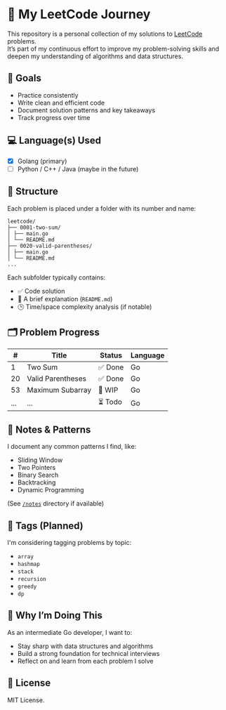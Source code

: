 # 🧠 My LeetCode Journey

This repository is a personal collection of my solutions to [LeetCode](https://leetcode.com/) problems.  
It’s part of my continuous effort to improve my problem-solving skills and deepen my understanding of algorithms and data structures.

## 📌 Goals

- Practice consistently
- Write clean and efficient code
- Document solution patterns and key takeaways
- Track progress over time

## 💻 Language(s) Used

- [x] Golang (primary)
- [ ] Python / C++ / Java (maybe in the future)

## 📂 Structure

Each problem is placed under a folder with its number and name:

```
leetcode/
├── 0001-two-sum/
│ ├── main.go
│ └── README.md
├── 0020-valid-parentheses/
│ ├── main.go
│ └── README.md
...
```


Each subfolder typically contains:
- ✅ Code solution
- 📄 A brief explanation (`README.md`)
- 🕒 Time/space complexity analysis (if notable)

## 🗂️ Problem Progress

| #  | Title                     | Status  | Language |
|----|---------------------------|---------|----------|
| 1  | Two Sum                   | ✅ Done | Go       |
| 20 | Valid Parentheses         | ✅ Done | Go       |
| 53 | Maximum Subarray          | 🚧 WIP  | Go       |
| ...| ...                       | ⏳ Todo | Go       |

## 📖 Notes & Patterns

I document any common patterns I find, like:

- Sliding Window
- Two Pointers
- Binary Search
- Backtracking
- Dynamic Programming

(See [`/notes`](./notes/) directory if available)

## 🔖 Tags (Planned)

I'm considering tagging problems by topic:
- `array`
- `hashmap`
- `stack`
- `recursion`
- `greedy`
- `dp`

## 🧭 Why I’m Doing This

As an intermediate Go developer, I want to:
- Stay sharp with data structures and algorithms
- Build a strong foundation for technical interviews
- Reflect on and learn from each problem I solve

## 📜 License

MIT License.
